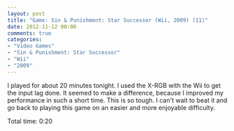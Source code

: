 ```yaml
---
layout: post
title: "Game: Sin & Punishment: Star Successor (Wii, 2009) (11)"
date: 2012-11-12 00:00
comments: true
categories:
- "Video Games"
- "Sin & Punishment: Star Successor"
- "Wii"
- "2009"
---
```


I played for about 20 minutes tonight. I used the X-RGB with the
Wii to get the input lag done. It seemed to make a difference,
because I improved my performance in such a short time. This is so
tough. I can't wait to beat it and go back to playing this game
on an easier and more enjoyable difficulty.

Total time: 0:20
